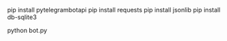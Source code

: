 pip install pytelegrambotapi
pip install requests
pip install jsonlib
pip install db-sqlite3

python bot.py
